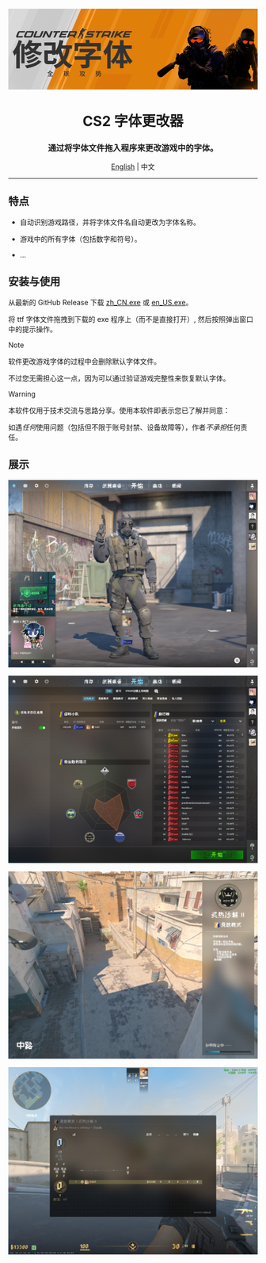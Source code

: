 <center>

![CS2 字体更改器封面](/pic/banner.png)

# CS2 字体更改器

### 通过将字体文件拖入程序来更改游戏中的字体。

[English](/README.md) | 中文

</center>

---

## 特点

- 自动识别游戏路径，并将字体文件名自动更改为字体名称。

- 游戏中的所有字体（包括数字和符号）。

- ...

## 安装与使用

从最新的 GitHub Release 下载 [zh_CN.exe](https://github.com/Cairl/CS2-Font-Changer/releases/latest/download/zh_CN.exe) 或 [en_US.exe](https://github.com/Cairl/CS2-Font-Changer/releases/latest/download/en_US.exe)。

将 ttf 字体文件拖拽到下载的 exe 程序上（而不是直接打开）, 然后按照弹出窗口中的提示操作。

> [!NOTE]
>
> 软件更改游戏字体的过程中会删除默认字体文件。
>
> 不过您无需担心这一点，因为可以通过验证游戏完整性来恢复默认字体。

> [!WARNING]
>
> 本软件仅用于技术交流与思路分享。使用本软件即表示您已了解并同意：
>
> 如遇*任何*使用问题（包括但不限于账号封禁、设备故障等），作者*不承担*任何责任。

## 展示

![大厅界面](/pic/startpage.png)

![排行榜界面](/pic/ranking.png)

![加载界面](/pic/loading.png)

![计分板界面](/pic/ingame.png)
